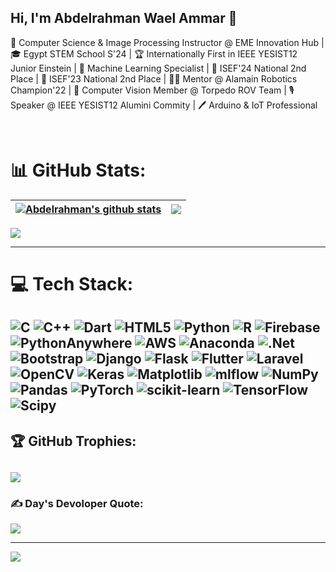 ## Hi, I'm Abdelrahman Wael Ammar 👋

🤖 Computer Science & Image Processing Instructor @ EME Innovation Hub | 🎓 Egypt STEM School S'24 | 🏆 Internationally First in IEEE YESIST12 Junior Einstein | 🧠 Machine Learning Specialist | 🥈 ISEF'24 National 2nd Place | 🥈 ISEF'23 National 2nd Place | 👨‍💼 Mentor @ Alamain Robotics Champion'22 | 👀 Computer Vision Member @ Torpedo ROV Team | 🎙️Speaker @ IEEE YESIST12 Alumini Commity | 🖊️ Arduino & IoT Professional 

<br>

# 📊 GitHub Stats:
<a href='https://github.com/bodiwael/github-stats-transparent'>

| <a href="https://github.com/anuraghazra/github-readme-stats"><img align="center" src="https://github-readme-stats.vercel.app/api?username=bodiwael&show_icons=true&include_all_commits=true&theme=buefy&hide_border=true" alt="Abdelrahman's github stats" /></a> | <a href="https://github.com/anuraghazra/github-readme-stats"><img align="center" src="https://github-readme-stats.vercel.app/api/top-langs/?username=bodiwael&layout=compact&theme=buefy&hide_border=true" /></a> |
| ------------- | ------------- |



</a>

![](https://github-readme-streak-stats.herokuapp.com/?user=bodiwael&theme=default&hide_border=false)<br/>

---

# 💻 Tech Stack:
![C](https://img.shields.io/badge/c-%2300599C.svg?style=for-the-badge&logo=c&logoColor=white) ![C++](https://img.shields.io/badge/c++-%2300599C.svg?style=for-the-badge&logo=c%2B%2B&logoColor=white) ![Dart](https://img.shields.io/badge/dart-%230175C2.svg?style=for-the-badge&logo=dart&logoColor=white) ![HTML5](https://img.shields.io/badge/html5-%23E34F26.svg?style=for-the-badge&logo=html5&logoColor=white) ![Python](https://img.shields.io/badge/python-3670A0?style=for-the-badge&logo=python&logoColor=ffdd54) ![R](https://img.shields.io/badge/r-%23276DC3.svg?style=for-the-badge&logo=r&logoColor=white) ![Firebase](https://img.shields.io/badge/firebase-%23039BE5.svg?style=for-the-badge&logo=firebase) ![PythonAnywhere](https://img.shields.io/badge/pythonanywhere-%232F9FD7.svg?style=for-the-badge&logo=pythonanywhere&logoColor=151515) ![AWS](https://img.shields.io/badge/AWS-%23FF9900.svg?style=for-the-badge&logo=amazon-aws&logoColor=white) ![Anaconda](https://img.shields.io/badge/Anaconda-%2344A833.svg?style=for-the-badge&logo=anaconda&logoColor=white) ![.Net](https://img.shields.io/badge/.NET-5C2D91?style=for-the-badge&logo=.net&logoColor=white) ![Bootstrap](https://img.shields.io/badge/bootstrap-%238511FA.svg?style=for-the-badge&logo=bootstrap&logoColor=white) ![Django](https://img.shields.io/badge/django-%23092E20.svg?style=for-the-badge&logo=django&logoColor=white) ![Flask](https://img.shields.io/badge/flask-%23000.svg?style=for-the-badge&logo=flask&logoColor=white) ![Flutter](https://img.shields.io/badge/Flutter-%2302569B.svg?style=for-the-badge&logo=Flutter&logoColor=white) ![Laravel](https://img.shields.io/badge/laravel-%23FF2D20.svg?style=for-the-badge&logo=laravel&logoColor=white) ![OpenCV](https://img.shields.io/badge/opencv-%23white.svg?style=for-the-badge&logo=opencv&logoColor=white) ![Keras](https://img.shields.io/badge/Keras-%23D00000.svg?style=for-the-badge&logo=Keras&logoColor=white) ![Matplotlib](https://img.shields.io/badge/Matplotlib-%23ffffff.svg?style=for-the-badge&logo=Matplotlib&logoColor=black) ![mlflow](https://img.shields.io/badge/mlflow-%23d9ead3.svg?style=for-the-badge&logo=numpy&logoColor=blue) ![NumPy](https://img.shields.io/badge/numpy-%23013243.svg?style=for-the-badge&logo=numpy&logoColor=white) ![Pandas](https://img.shields.io/badge/pandas-%23150458.svg?style=for-the-badge&logo=pandas&logoColor=white) ![PyTorch](https://img.shields.io/badge/PyTorch-%23EE4C2C.svg?style=for-the-badge&logo=PyTorch&logoColor=white) ![scikit-learn](https://img.shields.io/badge/scikit--learn-%23F7931E.svg?style=for-the-badge&logo=scikit-learn&logoColor=white) ![TensorFlow](https://img.shields.io/badge/TensorFlow-%23FF6F00.svg?style=for-the-badge&logo=TensorFlow&logoColor=white) ![Scipy](https://img.shields.io/badge/SciPy-%230C55A5.svg?style=for-the-badge&logo=scipy&logoColor=%white)
---

## 🏆 GitHub Trophies:
![](https://github-profile-trophy.vercel.app/?username=bodiwael&theme=darkhub&no-frame=false&no-bg=true&margin-w=4)
---

### ✍️ Day's Devoloper Quote:
![](https://quotes-github-readme.vercel.app/api?type=horizontal&theme=light)

---
[![](https://visitcount.itsvg.in/api?id=bodiwael&icon=8&color=1)](https://visitcount.itsvg.in)
